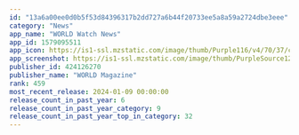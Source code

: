 ```yaml
---
id: "13a6a00ee0d0b5f53d84396317b2dd727a6b44f20733ee5a8a59a2724dbe3eee"
category: "News"
app_name: "WORLD Watch News"
app_id: 1579095511
app_icon: https://is1-ssl.mzstatic.com/image/thumb/Purple116/v4/70/37/c6/7037c6e5-c550-6163-9964-ec9da9ae14d1/AppIcon-0-0-1x_U007emarketing-0-0-0-7-0-0-sRGB-0-0-0-GLES2_U002c0-512MB-85-220-0-0.png/1024x1024bb.png
app_screenshot: https://is1-ssl.mzstatic.com/image/thumb/PurpleSource122/v4/ed/f5/bf/edf5bf38-f983-08f0-0282-0ea84eff6a5c/dd894358-3e56-44fc-9817-6ecdc2b6d6ba_6.51.png/1242x2688bb.png
publisher_id: 424126270
publisher_name: "WORLD Magazine"
rank: 459
most_recent_release: 2024-01-09 00:00:00
release_count_in_past_year: 6
release_count_in_past_year_category: 9
release_count_in_past_year_top_in_category: 32
---
```

